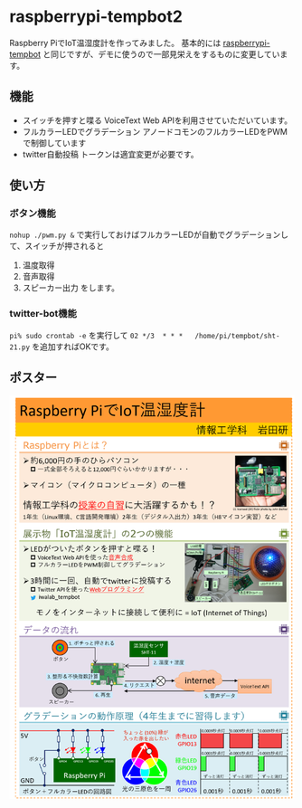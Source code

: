 # raspberrypi-tempbot2

Raspberry PiでIoT温湿度計を作ってみました。
基本的には [raspberrypi-tempbot](https://github.com/iwax2/raspberrypi-tempbot) と同じですが、デモに使うので一部見栄えをするものに変更しています。

## 機能
* スイッチを押すと喋る
VoiceText Web APIを利用させていただいています。
* フルカラーLEDでグラデーション
アノードコモンのフルカラーLEDをPWMで制御しています
* twitter自動投稿
トークンは適宜変更が必要です。

## 使い方
### ボタン機能
`nohup ./pwm.py &`
で実行しておけばフルカラーLEDが自動でグラデーションして、スイッチが押されると
1. 温度取得
2. 音声取得
3. スピーカー出力
をします。

### twitter-bot機能
`pi% sudo crontab -e`
を実行して
`02 */3  * * *   /home/pi/tempbot/sht-21.py`
を追加すればOKです。

## ポスター
![ポスター](poster.png)
